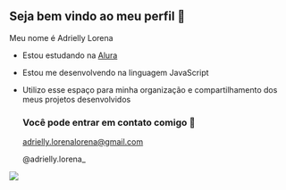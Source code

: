 ## Seja bem vindo ao meu perfil 🤍

Meu nome é Adrielly Lorena

- Estou estudando na [Alura](https://www.alura.com.br)
- Estou me desenvolvendo na linguagem JavaScript
- Utilizo esse espaço para minha organização e compartilhamento dos meus projetos desenvolvidos

  ### Você pode entrar em contato comigo 📧

  adrielly.lorenalorena@gmail.com
  
  @adrielly.lorena_

![](https://media.tenor.com/ZpQM6m9tTKMAAAAi/princesa.gif)
